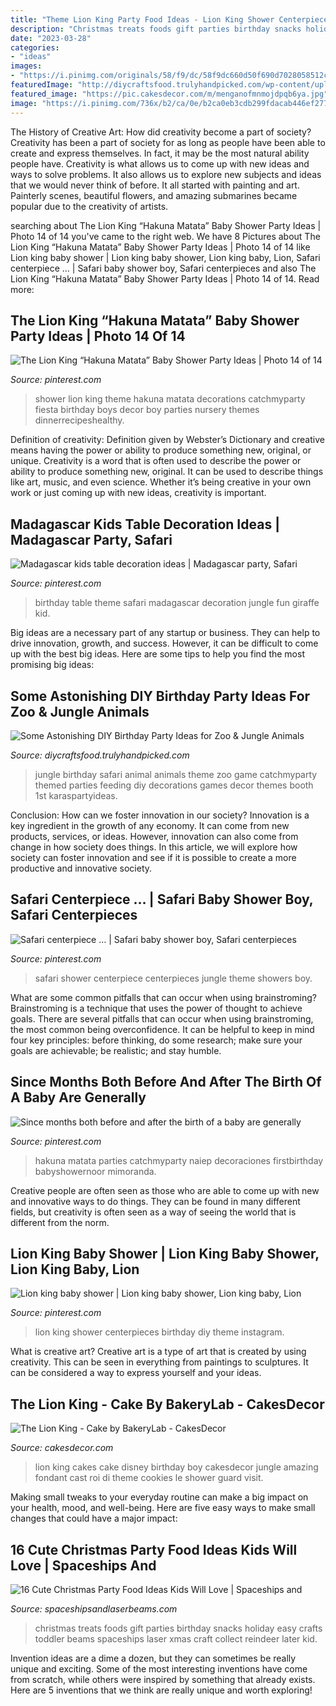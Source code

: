 ```yaml
---
title: "Theme Lion King Party Food Ideas - Lion King Shower Centerpieces Birthday Diy Theme Instagram"
description: "Christmas treats foods gift parties birthday snacks holiday easy crafts toddler beams spaceships laser xmas craft collect reindeer later kid"
date: "2023-03-28"
categories:
- "ideas"
images:
- "https://i.pinimg.com/originals/58/f9/dc/58f9dc660d50f690d7028058512cc83f.jpg"
featuredImage: "http://diycraftsfood.trulyhandpicked.com/wp-content/uploads/2016/06/Animal-birthday-party_om.jpg"
featured_image: "https://pic.cakesdecor.com/m/menganofmnmojdpqb6ya.jpg"
image: "https://i.pinimg.com/736x/b2/ca/0e/b2ca0eb3cdb299fdacab446ef277ac1b.jpg"
---
```



The History of Creative Art: How did creativity become a part of society?
Creativity has been a part of society for as long as people have been able to create and express themselves. In fact, it may be the most natural ability people have. Creativity is what allows us to come up with new ideas and ways to solve problems. It also allows us to explore new subjects and ideas that we would never think of before. It all started with painting and art. Painterly scenes, beautiful flowers, and amazing submarines became popular due to the creativity of artists.

	

		
searching about The Lion King “Hakuna Matata” Baby Shower Party Ideas | Photo 14 of 14 you've came to the right web. We have 8 Pictures about The Lion King “Hakuna Matata” Baby Shower Party Ideas | Photo 14 of 14 like Lion king baby shower | Lion king baby shower, Lion king baby, Lion, Safari centerpiece … | Safari baby shower boy, Safari centerpieces and also The Lion King “Hakuna Matata” Baby Shower Party Ideas | Photo 14 of 14. Read more:
		
    
## The Lion King “Hakuna Matata” Baby Shower Party Ideas | Photo 14 Of 14

<img loading=lazy src="https://i.pinimg.com/736x/b2/ca/0e/b2ca0eb3cdb299fdacab446ef277ac1b.jpg" onerror="this.onerror=null;this.src='https://tse4.mm.bing.net/th?id=OIP.S7PzWtWzV1xHad1JF5p0DAHaKt&amp;pid=15.1';" alt="The Lion King “Hakuna Matata” Baby Shower Party Ideas | Photo 14 of 14">

_Source: pinterest.com_

>shower lion king theme hakuna matata decorations catchmyparty fiesta birthday boys decor boy parties nursery themes dinnerrecipeshealthy. 

	

Definition of creativity: Definition given by Webster’s Dictionary and creative means having the power or ability to produce something new, original, or unique.
Creativity is a word that is often used to describe the power or ability to produce something new, original. It can be used to describe things like art, music, and even science. Whether it’s being creative in your own work or just coming up with new ideas, creativity is important.

    
## Madagascar Kids Table Decoration Ideas | Madagascar Party, Safari

<img loading=lazy src="https://i.pinimg.com/736x/fa/9d/56/fa9d56b79807366fed9b5e7bb398686d--giraffe-birthday-kid-table.jpg" onerror="this.onerror=null;this.src='https://tse2.mm.bing.net/th?id=OIP.qXYAq36S5ZTdWEntaNL-EQDHEs&amp;pid=15.1';" alt="Madagascar kids table decoration ideas | Madagascar party, Safari">

_Source: pinterest.com_

>birthday table theme safari madagascar decoration jungle fun giraffe kid. 

	

Big ideas are a necessary part of any startup or business. They can help to drive innovation, growth, and success. However, it can be difficult to come up with the best big ideas. Here are some tips to help you find the most promising big ideas: 

    
## Some Astonishing DIY Birthday Party Ideas For Zoo &amp; Jungle Animals

<img loading=lazy src="http://diycraftsfood.trulyhandpicked.com/wp-content/uploads/2016/06/Animal-birthday-party_om.jpg" onerror="this.onerror=null;this.src='https://tse3.mm.bing.net/th?id=OIP.LG2I2AQu-lPFxjgb-wwBdwHaLH&amp;pid=15.1';" alt="Some Astonishing DIY Birthday Party Ideas for Zoo &amp; Jungle Animals">

_Source: diycraftsfood.trulyhandpicked.com_

>jungle birthday safari animal animals theme zoo game catchmyparty themed parties feeding diy decorations games decor themes booth 1st karaspartyideas. 

	

Conclusion: How can we foster innovation in our society?
Innovation is a key ingredient in the growth of any economy. It can come from new products, services, or ideas. However, innovation can also come from change in how society does things. In this article, we will explore how society can foster innovation and see if it is possible to create a more productive and innovative society.

    
## Safari Centerpiece … | Safari Baby Shower Boy, Safari Centerpieces

<img loading=lazy src="https://i.pinimg.com/originals/58/f9/dc/58f9dc660d50f690d7028058512cc83f.jpg" onerror="this.onerror=null;this.src='https://tse4.mm.bing.net/th?id=OIP.i4ZBS_PWs2STyOKpQHN_dgHaJ4&amp;pid=15.1';" alt="Safari centerpiece … | Safari baby shower boy, Safari centerpieces">

_Source: pinterest.com_

>safari shower centerpiece centerpieces jungle theme showers boy. 

	

What are some common pitfalls that can occur when using brainstroming?
Brainstroming is a technique that uses the power of thought to achieve goals. There are several pitfalls that can occur when using brainstroming, the most common being overconfidence. It can be helpful to keep in mind four key principles: before thinking, do some research; make sure your goals are achievable; be realistic; and stay humble.

    
## Since Months Both Before And After The Birth Of A Baby Are Generally

<img loading=lazy src="https://i.pinimg.com/736x/4b/b3/f3/4bb3f35ad5b3575c4769dd49179a740c.jpg" onerror="this.onerror=null;this.src='https://tse3.mm.bing.net/th?id=OIP.qSJ3iziDtjZPGGFCz862PwHaKt&amp;pid=15.1';" alt="Since months both before and after the birth of a baby are generally">

_Source: pinterest.com_

>hakuna matata parties catchmyparty naiep decoraciones firstbirthday babyshowernoor mimoranda. 

	

Creative people are often seen as those who are able to come up with new and innovative ways to do things. They can be found in many different fields, but creativity is often seen as a way of seeing the world that is different from the norm.

    
## Lion King Baby Shower | Lion King Baby Shower, Lion King Baby, Lion

<img loading=lazy src="https://i.pinimg.com/736x/06/ee/5f/06ee5fa0f08cc8f6fbe83d292d5484a7.jpg" onerror="this.onerror=null;this.src='https://tse4.mm.bing.net/th?id=OIP.NN9V6WEDjSEY-SYK22_sHAHaJ3&amp;pid=15.1';" alt="Lion king baby shower | Lion king baby shower, Lion king baby, Lion">

_Source: pinterest.com_

>lion king shower centerpieces birthday diy theme instagram. 

	

What is creative art?
Creative art is a type of art that is created by using creativity. This can be seen in everything from paintings to sculptures. It can be considered a way to express yourself and your ideas.

    
## The Lion King - Cake By BakeryLab - CakesDecor

<img loading=lazy src="https://pic.cakesdecor.com/m/menganofmnmojdpqb6ya.jpg" onerror="this.onerror=null;this.src='https://tse3.mm.bing.net/th?id=OIP.VNT1qBgTfsUNO5BQ1VZjfgHaNK&amp;pid=15.1';" alt="The Lion King - Cake by BakeryLab - CakesDecor">

_Source: cakesdecor.com_

>lion king cakes cake disney birthday boy cakesdecor jungle amazing fondant cast roi di theme cookies le shower guard visit. 

	

Making small tweaks to your everyday routine can make a big impact on your health, mood, and well-being. Here are five easy ways to make small changes that could have a major impact: 

    
## 16 Cute Christmas Party Food Ideas Kids Will Love | Spaceships And

<img loading=lazy src="http://spaceshipsandlaserbeams.com/wp-content/uploads/2015/09/christmas-party-food-ideas-for-kids.jpg" onerror="this.onerror=null;this.src='https://tse2.mm.bing.net/th?id=OIP.3iK8rw67ZWsB_9TTw36rawHaLH&amp;pid=15.1';" alt="16 Cute Christmas Party Food Ideas Kids Will Love | Spaceships and">

_Source: spaceshipsandlaserbeams.com_

>christmas treats foods gift parties birthday snacks holiday easy crafts toddler beams spaceships laser xmas craft collect reindeer later kid. 

	

Invention ideas are a dime a dozen, but they can sometimes be really unique and exciting. Some of the most interesting inventions have come from scratch, while others were inspired by something that already exists. Here are 5 inventions that we think are really unique and worth exploring!


